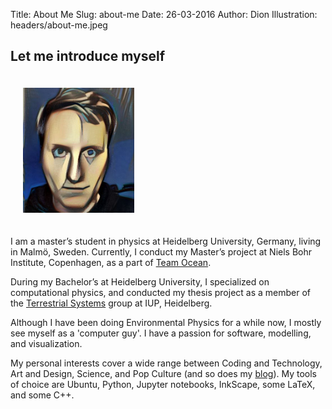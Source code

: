 Title: About Me
Slug: about-me
Date: 26-03-2016
Author: Dion
Illustration: headers/about-me.jpeg

## Let me introduce myself
<div class="clearfix">
  <img class="img-circle pull-right" style="padding: 20px;" src="images/dion.jpg" alt="That's me!" height="200">

I am a master’s student in physics at Heidelberg University, Germany, living in Malmö, Sweden. Currently, I conduct my Master’s project at Niels Bohr Institute, Copenhagen, as a part of [Team Ocean](http://climate-geophysics.nbi.ku.dk/research/oceanography/).

During my Bachelor’s at Heidelberg University, I specialized on computational physics, and conducted my thesis project as a member of the [Terrestrial Systems](http://ts.iup.uni-heidelberg.de/) group at IUP, Heidelberg.

Although I have been doing Environmental Physics for a while now, I mostly see myself as a 'computer guy'. I have a passion for software, modelling, and visualization.

My personal interests cover a wide range between Coding and Technology, Art and Design, Science, and Pop Culture (and so does my [blog](/blog)). My tools of choice are Ubuntu, Python, Jupyter notebooks, InkScape, some LaTeX, and some C++.
</div>
